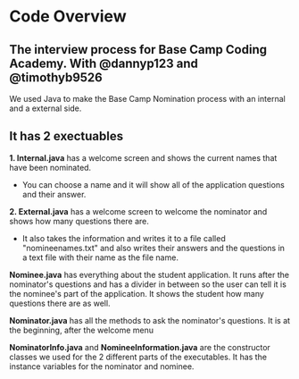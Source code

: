 # Code Overview

## 

## The interview process for Base Camp Coding Academy. With @dannyp123 and @timothyb9526

We used Java to make the Base Camp Nomination process with an internal and a external side.

## 

##  It has 2 exectuables

**1. Internal.java** has a welcome screen and shows the current names that have been nominated.

- You can choose a name and it will show all of the application questions and their answer. 

**2. External.java** has a welcome screen to welcome the nominator and shows how many questions there are.

- It also takes the information and writes it to a file called  "nomineenames.txt" and also writes their answers and the questions in a text file with their name as the file name.

**Nominee.java** has everything about the student application.  It runs after the nominator's questions and has a divider in between so the user can tell it is the nominee's part of the application. It  shows the student how many questions there are as well.

**Nominator.java** has all the methods to ask the nominator's questions. It is at the beginning, after the welcome menu 

**NominatorInfo.java** and **NomineeInformation.java** are the  constructor classes we used for the 2 different parts of the executables.  It has the instance variables for the nominator and nominee. 
